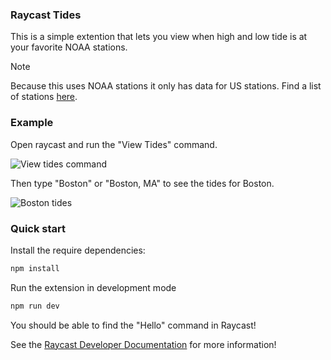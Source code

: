 ### Raycast Tides

This is a simple extention that lets you view when high and low tide is at your favorite NOAA stations.

> [!NOTE]
> Because this uses NOAA stations it only has data for US stations. Find a list of stations [here](https://tidesandcurrents.noaa.gov/stations.html).

### Example

Open raycast and run the "View Tides" command.

![View tides command](/images/view_tides_cmd.png)

Then type "Boston" or "Boston, MA" to see the tides for Boston.

![Boston tides](/images/boston_tides.png)

### Quick start

Install the require dependencies:

```bash
npm install
```

Run the extension in development mode

```bash
npm run dev
```

You should be able to find the "Hello" command in Raycast!

See the [Raycast Developer Documentation](https://developers.raycast.com) for more information!
